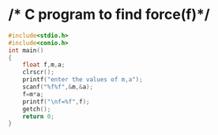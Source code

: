 #                                   /* C program to find force(f)*/

```c
#include<stdio.h>
#include<conio.h>
int main()
{
	float f,m,a;
	clrscr();
	printf("enter the values of m,a");
	scanf("%f%f",&m,&a);
	f=m*a;
	printf("\nf=%f",f);
	getch();
	return 0;
}
```

